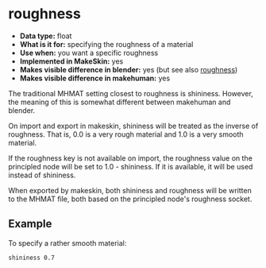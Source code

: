 # roughness

* __Data type:__ float
* __What is it for:__ specifying the roughness of a material
* __Use when:__ you want a specific roughness
* __Implemented in MakeSkin:__ yes
* __Makes visible difference in blender:__ yes (but see also [roughness](roughness.md))
* __Makes visible difference in makehuman:__ yes

The traditional MHMAT setting closest to roughness is shininess. However, the meaning of 
this is somewhat different between makehuman and blender. 

On import and export in makeskin, shininess will be treated as the inverse of roughness. 
That is, 0.0 is a very rough material and 1.0 is a very smooth material. 

If the roughness key is not available on import, the roughness value on the principled node
will be set to 1.0 - shininess. If it is available, it will be used instead of shininess.

When exported by makeskin, both shininess and roughness will be written to the MHMAT file,
both based on the principled node's roughness socket.

## Example

To specify a rather smooth material: 

    shininess 0.7

